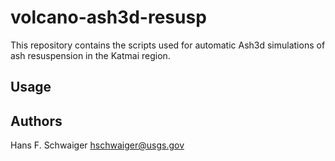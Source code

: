 volcano-ash3d-resusp
==========

This repository contains the scripts used for automatic Ash3d simulations
of ash resuspension in the Katmai region.

Usage
-----


Authors
-------

Hans F. Schwaiger <hschwaiger@usgs.gov>
